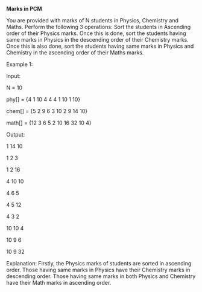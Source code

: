 **Marks in PCM**

You are provided with marks of N students in Physics, Chemistry and Maths.
Perform the following 3 operations: 
Sort the students in Ascending order of their Physics marks.
Once this is done, sort the students having same marks in Physics in the descending order of their Chemistry marks.
Once this is also done, sort the students having same marks in Physics and Chemistry in the ascending order of their Maths marks.

 
Example 1:

Input:

N = 10

phy[] = {4 1 10 4 4 4 1 10 1 10}

chem[] = {5 2 9 6 3 10 2 9 14 10}

math[] = {12 3 6 5 2 10 16 32 10 4}



Output:

1 14 10

1 2 3

1 2 16

4 10 10

4 6 5

4 5 12

4 3 2

10 10 4

10 9 6

10 9 32


Explanation: Firstly, the Physics marks of  students are sorted in ascending order. Those having same marks in Physics have their Chemistry marks in descending order.
Those having same marks in both Physics and Chemistry have their Math marks in
ascending order.
